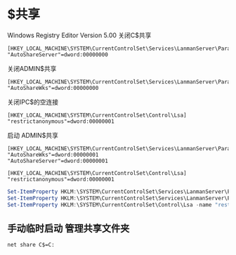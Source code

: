 # $共享

Windows Registry Editor Version 5.00
关闭C$共享

```
[HKEY_LOCAL_MACHINE\SYSTEM\CurrentControlSet\Services\LanmanServer\Parameters]
"AutoShareServer"=dword:00000000
```

关闭ADMIN$共享

```
[HKEY_LOCAL_MACHINE\SYSTEM\CurrentControlSet\Services\LanmanServer\Parameters]
"AutoShareWks"=dword:00000000
```

关闭IPC$的空连接

```
[HKEY_LOCAL_MACHINE\SYSTEM\CurrentControlSet\Control\Lsa]
"restrictanonymous"=dword:00000001
```

启动 ADMIN$共享

```
[HKEY_LOCAL_MACHINE\SYSTEM\CurrentControlSet\Services\LanmanServer\Parameters]
"AutoShareWks"=dword:00000001
"AutoShareServer"=dword:00000001

[HKEY_LOCAL_MACHINE\SYSTEM\CurrentControlSet\Control\Lsa]
"restrictanonymous"=dword:00000001
```

```powershell
Set-ItemProperty HKLM:\SYSTEM\CurrentControlSet\Services\LanmanServer\Parameters -name "AutoShareWks" -value 1 -type dword
Set-ItemProperty HKLM:\SYSTEM\CurrentControlSet\Services\LanmanServer\Parameters -name "AutoShareServer" -value 1 -type dword
Set-ItemProperty HKLM:\SYSTEM\CurrentControlSet\Control\Lsa -name "restrictanonymous" -value 1 -type dword
```



## 手动临时启动 管理共享文件夹

```
net share C$=C:
```





